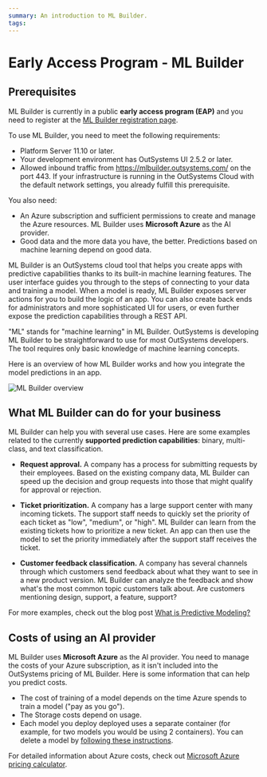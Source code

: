 ```yaml
---
summary: An introduction to ML Builder. 
tags:
---
```


# Early Access Program - ML Builder

<div class="info" markdown="1">

## Prerequisites

ML Builder is currently in a public **early access program (EAP)** and you need to register at the [ML Builder registration page](https://www.outsystems.com/eap-ml-builder/).

To use ML Builder, you need to meet the following requirements:

* Platform Server 11.10 or later.
* Your development environment has OutSystems UI 2.5.2 or later.
* Allowed inbound traffic from https://mlbuilder.outsystems.com/ on the port 443. If your infrastructure is running in the OutSystems Cloud with the default network settings, you already fulfill this prerequisite.

You also need:

* An Azure subscription and sufficient permissions to create and manage the Azure resources. ML Builder uses **Microsoft Azure** as the AI provider.
* Good data and the more data you have, the better. Predictions based on machine learning depend on good data. 

</div>

ML Builder is an OutSystems cloud tool that helps you create apps with predictive capabilities thanks to its built-in machine learning features. The user interface guides you through to the steps of connecting to your data and training a model. When a model is ready, ML Builder exposes server actions for you to build the logic of an app. You can also create back ends for administrators and more sophisticated UI for users, or even further expose the prediction capabilities through a REST API.

"ML" stands for "machine learning" in ML Builder. OutSystems is developing ML Builder to be straightforward to use for most OutSystems developers. The tool requires only basic knowledge of machine learning concepts.

Here is an overview of how ML Builder works and how you integrate the model predictions in an app.

![ML Builder overview](images/overview-diag.png?width=900)

## What ML Builder can do for your business

ML Builder can help you with several use cases. Here are some examples related to the currently **supported prediction capabilities**: binary, multi-class, and text classification.

* **Request approval.** A company has a process for submitting requests by their employees. Based on the existing company data, ML Builder can speed up the decision and group requests into those that might qualify for approval or rejection.

* **Ticket prioritization.** A company has a large support center with many incoming tickets. The support staff needs to quickly set the priority of each ticket as "low", "medium", or "high". ML Builder can learn from the existing tickets how to prioritize a new ticket. An app can then use the model to set the priority immediately after the support staff receives the ticket.

* **Customer feedback classification.** A company has several channels through which customers send feedback about what they want to see in a new product version. ML Builder can analyze the feedback and show what's the most common topic customers talk about. Are customers mentioning design, support, a feature, support?

For more examples, check out the blog post [What is Predictive Modeling?](https://www.outsystems.com/blog/posts/predictive-modeling/)

## Costs of using an AI provider

ML Builder uses **Microsoft Azure** as the AI provider. You need to manage the costs of your Azure subscription, as it isn't included into the OutSystems pricing of ML Builder. Here is some information that can help you predict costs.

* The cost of training of a model depends on the time Azure spends to train a model ("pay as you go").
* The Storage costs depend on usage.
* Each model you deploy deployed uses a separate container (for example, for two models you would be using 2 containers). You can delete a model by [following these instructions](https://docs.google.com/document/d/167TZlQ4RIx1-Dm_3GEY9oO_sFQYsSuhHVTQXav73Bko/edit#heading=h.gzg7hefg9yzg).

For detailed information about Azure costs, check out [Microsoft Azure pricing calculator](https://azure.microsoft.com/en-us/pricing/calculator/).
